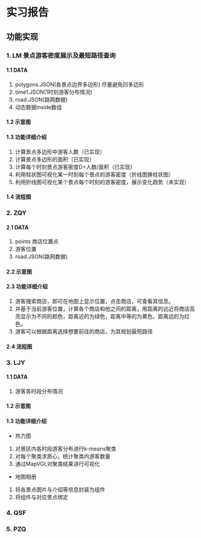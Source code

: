 # 实习报告
## 功能实现
### 1. LM 景点游客密度展示及最短路径查询
#### 1.1 DATA
1. polygons.JSON(各景点边界多边形) 尽量避免凹多边形
2. time1.JSON(1时刻游客分布情况)
3. road.JSON(路网数据)
4. 动态数据inside数组

#### 1.2 示意图

#### 1.3 功能详细介绍
1. 计算景点多边形中游客人数（已实现）
2. 计算景点多边形的面积（已实现）
3. 计算每个时刻景点游客密度D=人数/面积（已实现）
4. 利用柱状图可视化某一时刻每个景点的游客密度（折线图换柱状图）
5. 利用折线图可视化某个景点每个时刻的游客密度，展示变化趋势（未实现）
#### 1.4 流程图

### 2. ZQY
#### 2.1 DATA
1. points 商店位置点 
2. 游客位置
3. road.JSON(路网数据)
#### 2.2 示意图

#### 2.3 功能详细介绍
1. 游客搜索商店，即可在地图上显示位置，点击商店，可查看其信息。
2. 并基于当前游客位置，计算各个商店和他之间的距离，用距离的远近将商店高亮显示为不同的颜色，距离近的为绿色，距离中等的为黄色，距离远的为红色。
3. 游客可以根据距离选择想要前往的商店，为其规划最短路径

#### 2.4 流程图


### 3. LJY
#### 1.1 DATA
1. 游客各时段分布情况
#### 1.2 示意图

#### 1.3 功能详细介绍
- 热力图
1. 对景区内各时段游客分布进行k-means聚类
2. 对每个聚类求质心，统计聚类内游客数量
3. 通过MapVGL对聚类结果进行可视化
- 地图相册
1. 将各景点图片与介绍等信息封装为组件
2. 将组件与对应景点绑定
### 4. QSF
### 5. PZQ